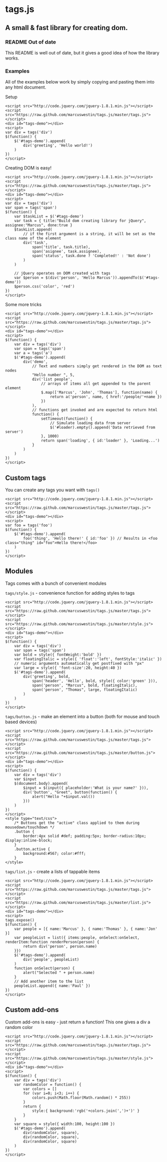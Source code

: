 # tags.js

## A small & fast library for creating dom.

### **README Out of date**

This README is well out of date, but it gives a good idea of how the library works.

### Examples

All of the examples below work by simply copying and pasting them into any html document.

Setup

	<script src="http://code.jquery.com/jquery-1.8.1.min.js"></script>
	<script src="https://raw.github.com/marcuswestin/tags.js/master/tags.js"></script>
	<div id="tags-demo"></div>
	<script>
	var div = tags('div')
	$(function() {
		$('#tags-demo').append(
			div('greeting', 'Hello world!')
		)
	})
	</script>

Creating DOM is easy!

	<script src="http://code.jquery.com/jquery-1.8.1.min.js"></script>
	<script src="https://raw.github.com/marcuswestin/tags.js/master/tags.js"></script>
	<div id="tags-demo"></div>
	<script>
	var div = tags('div')
	var span = tags('span')
	$(function() {
		var $taskList = $('#tags-demo')
		var task = { title:"Build dom creating library for jQuery", assignee:"Marcus", done:true }
		$taskList.append(
			// if the first argument is a string, it will be set as the class name of the element
			div('task',
				span('title', task.title),
				span('asignee', task.assignee),
				span('status', task.done ? 'Completed!' : 'Not done')
			)
		)
		
		// jQuery operates on DOM created with tags
		var $person = $(div('person', 'Hello Marcus')).appendTo($('#tags-demo'))
		$person.css('color', 'red')
	})
	</script>		


Some more tricks

	<script src="http://code.jquery.com/jquery-1.8.1.min.js"></script>
	<script src="https://raw.github.com/marcuswestin/tags.js/master/tags.js"></script>
	<div id="tags-demo"></div>
	<script>
	$(function() {
		var div = tags('div')
		var span = tags('span')
		var a = tags('a')
		$('#tags-demo').append(
			div('demo',
				// Text and numbers simply get rendered in the DOM as text nodes
				"Hello number ", 5,
				div('list people',
					// arrays of items all get appended to the parent element
					$.map(['Marcus', 'John', 'Thomas'], function(name) {
						return a('person', name, { href:'/people/'+name })
					})
				),
				// functions get invoked and are expected to return html
				function() {
					setTimeout(function() {
						// Simulate loading data from server
						$('#loader).empty().append('Data retrieved from server')
					}, 1000)
					return span('loading', { id:'loader' }, 'Loading...')
				}
			)
		)
	})
	</script>

Custom tags
-----------

You can create any tags you want with `tags()`

	<script src="http://code.jquery.com/jquery-1.8.1.min.js"></script>
	<script src="https://raw.github.com/marcuswestin/tags.js/master/tags.js"></script>
	<div id="tags-demo"></div>
	<script>
	var foo = tags('foo')
	$(function() {
		$('#tags-demo').append(
			foo('thing', 'Hello there!' { id:'foo' }) // Results in <foo class="thing" id="foo">Hello there!</foo>
		)
	})
	</script>


Modules
-------

Tags comes with a bunch of convenient modules

`tags/style.js` - convenience function for adding styles to tags

	<script src="http://code.jquery.com/jquery-1.8.1.min.js"></script>
	<script src="https://raw.github.com/marcuswestin/tags.js/master/tags.js"></script>
	<script src="https://raw.github.com/marcuswestin/tags.js/master/style.js"></script>
	<div id="tags-demo"></div>
	<script>
	$(function() {
		var div = tags('div')
		var span = tags('span')
		var bold = style({ fontWeight:'bold' })
		var floatingItalic = style({ 'float':'left', fontStyle:'italic' })
		// numeric arguments automatically get postfixed with "px" 
		var large = style({ 'font-size':20, height:40 })
		$('#tags-demo').append(
			div('greeting', bold,
				span('header', 'Hello', bold, style({ color:'green' })),
				span('person', "Marcus", bold, floatingItalic),
				span('person', "Thomas", large, floatingItalic)
			)
		)
	})
	</script>

`tags/button.js` - make an element into a button (both for mouse and touch based devices)

	<script src="http://code.jquery.com/jquery-1.8.1.min.js"></script>
	<script src="https://raw.github.com/marcuswestin/tags.js/master/tags.js"></script>
	<script src="https://raw.github.com/marcuswestin/tags.js/master/button.js"></script>
	<div id="tags-demo"></div>
	<script>
	$(function() {
		var div = tags('div')
		var $input
		$(document.body).append(
			$input = $(input({ placeholder:'What is your name?' })),
			div('button', "Greet", button(function() {
				alert("Hello "+$input.val())
			}))
		)
	})
	</script>
	<style type="text/css">
		/* Buttons get the "active" class applied to them during mousedown/touchdown */
		.button {
			border:4px solid #def; padding:5px; border-radius:10px; display:inline-block;
		}
		.button.active {
			background:#567; color:#fff;
		}
	</style>

`tags/list.js` - create a lists of tappable items

	<script src="http://code.jquery.com/jquery-1.8.1.min.js"></script>
	<script src="https://raw.github.com/marcuswestin/tags.js/master/tags.js"></script>
	<script src="https://raw.github.com/marcuswestin/tags.js/master/list.js"></script>
	<div id="tags-demo"></div>
	<script>
	tags.expose()
	$(function() {
		var people = [{ name:'Marcus' }, { name:'Thomas' }, { name:'Jon' }]
		var peopleList = list({ items:people, onSelect:onSelect, renderItem:function renderPerson(person) {
			return div('person', person.name)
		}})
		$('#tags-demo').append(
			div('people', peopleList)
		)
		function onSelect(person) {
			alert("Selected " + person.name)
		}
		// Add another item to the list
		peopleList.append({ name:'Paul' })
	})
	</script>

Custom add-ons
--------------

Custom add-ons is easy - just return a function! This one gives a div a random color

	<script src="http://code.jquery.com/jquery-1.8.1.min.js"></script>
	<script src="https://raw.github.com/marcuswestin/tags.js/master/tags.js"></script>
	<script src="https://raw.github.com/marcuswestin/tags.js/master/style.js"></script>
	<div id="tags-demo"></div>
	<script>
	$(function() {
		var div = tags('div')
		var randomColor = function() {
			var colors = []
			for (var i=0; i<3; i++) {
				colors.push(Math.floor(Math.random() * 255))
			}
			return {
				style:{ background:'rgb('+colors.join(',')+')' }
			}
		}
		var square = style({ width:100, height:100 })
		$('#tags-demo').append(
			div(randomColor, square),
			div(randomColor, square),
			div(randomColor, square)
		)
	})
	</script>
	
